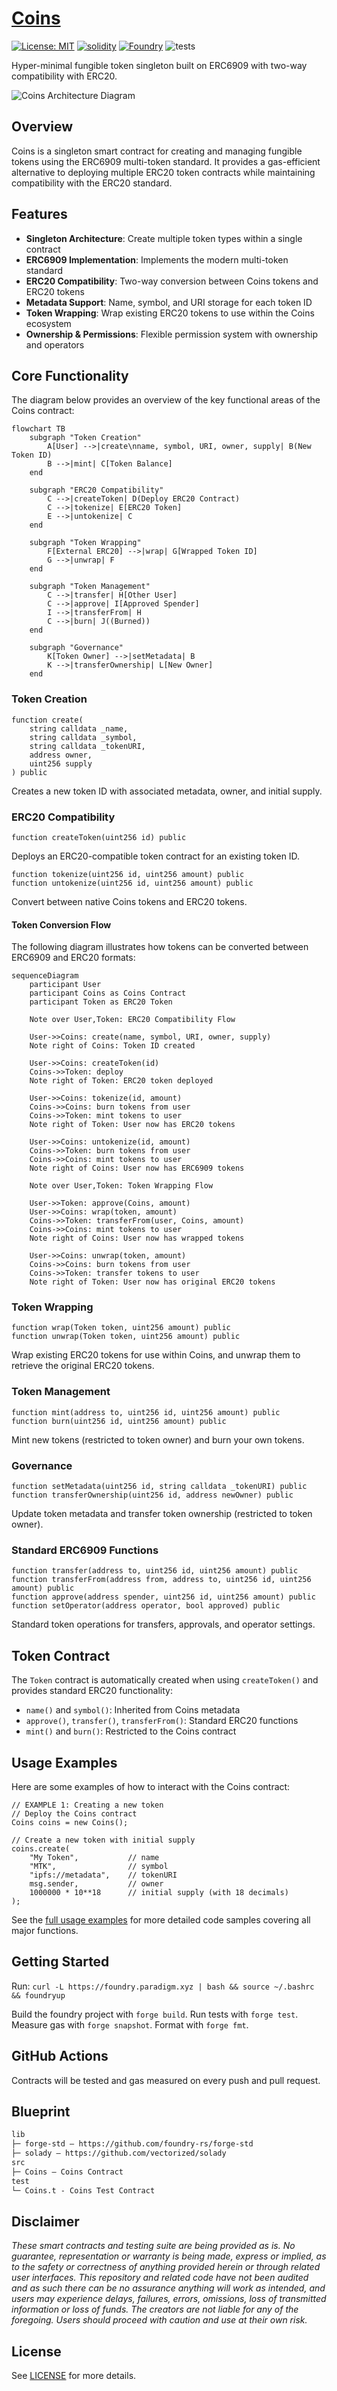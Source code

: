 # [Coins](https://github.com/z0r0z/coins)  
[![License: MIT](https://img.shields.io/badge/License-MIT-black.svg)](https://opensource.org/license/mit/) 
[![solidity](https://img.shields.io/badge/solidity-%5E0.8.29-black)](https://docs.soliditylang.org/en/v0.8.25/) 
[![Foundry](https://img.shields.io/badge/Built%20with-Foundry-000000.svg)](https://getfoundry.sh/) 
![tests](https://github.com/z0r0z/coins/actions/workflows/ci.yml/badge.svg)  

Hyper-minimal fungible token singleton built on ERC6909 with two-way compatibility with ERC20.  

![Coins Architecture Diagram](coins-architecture.svg)

## Overview

Coins is a singleton smart contract for creating and managing fungible tokens using the ERC6909 multi-token standard. It provides a gas-efficient alternative to deploying multiple ERC20 token contracts while maintaining compatibility with the ERC20 standard.

## Features

- **Singleton Architecture**: Create multiple token types within a single contract
- **ERC6909 Implementation**: Implements the modern multi-token standard
- **ERC20 Compatibility**: Two-way conversion between Coins tokens and ERC20 tokens
- **Metadata Support**: Name, symbol, and URI storage for each token ID
- **Token Wrapping**: Wrap existing ERC20 tokens to use within the Coins ecosystem
- **Ownership & Permissions**: Flexible permission system with ownership and operators

## Core Functionality

The diagram below provides an overview of the key functional areas of the Coins contract:

```mermaid
flowchart TB
    subgraph "Token Creation"
        A[User] -->|create\nname, symbol, URI, owner, supply| B(New Token ID)
        B -->|mint| C[Token Balance]
    end
    
    subgraph "ERC20 Compatibility"
        C -->|createToken| D(Deploy ERC20 Contract)
        C -->|tokenize| E[ERC20 Token]
        E -->|untokenize| C
    end
    
    subgraph "Token Wrapping"
        F[External ERC20] -->|wrap| G[Wrapped Token ID]
        G -->|unwrap| F
    end
    
    subgraph "Token Management"
        C -->|transfer| H[Other User]
        C -->|approve| I[Approved Spender]
        I -->|transferFrom| H
        C -->|burn| J((Burned))
    end
    
    subgraph "Governance"
        K[Token Owner] -->|setMetadata| B
        K -->|transferOwnership| L[New Owner]
    end
```

### Token Creation

```solidity
function create(
    string calldata _name,
    string calldata _symbol,
    string calldata _tokenURI,
    address owner,
    uint256 supply
) public
```

Creates a new token ID with associated metadata, owner, and initial supply.

### ERC20 Compatibility

```solidity
function createToken(uint256 id) public
```

Deploys an ERC20-compatible token contract for an existing token ID.

```solidity
function tokenize(uint256 id, uint256 amount) public
function untokenize(uint256 id, uint256 amount) public
```

Convert between native Coins tokens and ERC20 tokens.

#### Token Conversion Flow

The following diagram illustrates how tokens can be converted between ERC6909 and ERC20 formats:

```mermaid
sequenceDiagram
    participant User
    participant Coins as Coins Contract
    participant Token as ERC20 Token
    
    Note over User,Token: ERC20 Compatibility Flow
    
    User->>Coins: create(name, symbol, URI, owner, supply)
    Note right of Coins: Token ID created
    
    User->>Coins: createToken(id)
    Coins->>Token: deploy
    Note right of Token: ERC20 token deployed
    
    User->>Coins: tokenize(id, amount)
    Coins->>Coins: burn tokens from user
    Coins->>Token: mint tokens to user
    Note right of Token: User now has ERC20 tokens
    
    User->>Coins: untokenize(id, amount)
    Coins->>Token: burn tokens from user
    Coins->>Coins: mint tokens to user
    Note right of Coins: User now has ERC6909 tokens
    
    Note over User,Token: Token Wrapping Flow
    
    User->>Token: approve(Coins, amount)
    User->>Coins: wrap(token, amount)
    Coins->>Token: transferFrom(user, Coins, amount)
    Coins->>Coins: mint tokens to user
    Note right of Coins: User now has wrapped tokens
    
    User->>Coins: unwrap(token, amount)
    Coins->>Coins: burn tokens from user
    Coins->>Token: transfer tokens to user
    Note right of Token: User now has original ERC20 tokens
```

### Token Wrapping

```solidity
function wrap(Token token, uint256 amount) public
function unwrap(Token token, uint256 amount) public
```

Wrap existing ERC20 tokens for use within Coins, and unwrap them to retrieve the original ERC20 tokens.

### Token Management

```solidity
function mint(address to, uint256 id, uint256 amount) public
function burn(uint256 id, uint256 amount) public
```

Mint new tokens (restricted to token owner) and burn your own tokens.

### Governance

```solidity
function setMetadata(uint256 id, string calldata _tokenURI) public
function transferOwnership(uint256 id, address newOwner) public
```

Update token metadata and transfer token ownership (restricted to token owner).

### Standard ERC6909 Functions

```solidity
function transfer(address to, uint256 id, uint256 amount) public
function transferFrom(address from, address to, uint256 id, uint256 amount) public
function approve(address spender, uint256 id, uint256 amount) public
function setOperator(address operator, bool approved) public
```

Standard token operations for transfers, approvals, and operator settings.

## Token Contract

The `Token` contract is automatically created when using `createToken()` and provides standard ERC20 functionality:

- `name()` and `symbol()`: Inherited from Coins metadata
- `approve()`, `transfer()`, `transferFrom()`: Standard ERC20 functions
- `mint()` and `burn()`: Restricted to the Coins contract

## Usage Examples

Here are some examples of how to interact with the Coins contract:

```solidity
// EXAMPLE 1: Creating a new token
// Deploy the Coins contract
Coins coins = new Coins();

// Create a new token with initial supply
coins.create(
    "My Token",           // name
    "MTK",                // symbol
    "ipfs://metadata",    // tokenURI
    msg.sender,           // owner
    1000000 * 10**18      // initial supply (with 18 decimals)
);
```

See the [full usage examples](./examples/CoinsExamples.sol) for more detailed code samples covering all major functions.

## Getting Started  

Run: `curl -L https://foundry.paradigm.xyz | bash && source ~/.bashrc && foundryup`  

Build the foundry project with `forge build`. Run tests with `forge test`. Measure gas with `forge snapshot`. Format with `forge fmt`.  

## GitHub Actions  

Contracts will be tested and gas measured on every push and pull request.  

## Blueprint  

```txt
lib 
├─ forge-std — https://github.com/foundry-rs/forge-std 
├─ solady — https://github.com/vectorized/solady 
src 
├─ Coins — Coins Contract 
test 
└─ Coins.t - Coins Test Contract 
```  

## Disclaimer  

*These smart contracts and testing suite are being provided as is. No guarantee, representation or warranty is being made, express or implied, as to the safety or correctness of anything provided herein or through related user interfaces. This repository and related code have not been audited and as such there can be no assurance anything will work as intended, and users may experience delays, failures, errors, omissions, loss of transmitted information or loss of funds. The creators are not liable for any of the foregoing. Users should proceed with caution and use at their own risk.*  

## License  

See [LICENSE](./LICENSE) for more details.